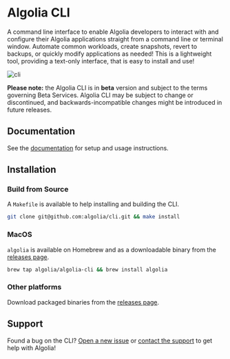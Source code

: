 # Algolia CLI

A command line interface to enable Algolia developers to interact with and configure their Algolia applications straight from a command line or terminal window. Automate common workloads, create snapshots, revert to backups, or quickly modify applications as needed! This is a lightweight tool, providing a text-only interface, that is easy to install and use!

![cli](https://user-images.githubusercontent.com/5702266/153008646-1fd8fbf2-4a4d-4421-b2f2-0886487f3e27.png)

**Please note:** the Algolia CLI is in **beta** version and subject to the terms governing Beta Services. Algolia CLI may be subject to change or discontinued, and backwards-incompatible changes might be introduced in future releases.

## Documentation

See the [documentation](https://algolia.com/doc/tools/cli/) for setup and usage instructions.

## Installation

### Build from Source

A `Makefile` is available to help installing and building the CLI.

```bash
git clone git@github.com:algolia/cli.git && make install
```

### MacOS

`algolia` is available on Homebrew and as a downloadable binary from the [releases page](https://github.com/algolia/cli/releases).

```bash
brew tap algolia/algolia-cli && brew install algolia
```

### Other platforms

Download packaged binaries from the [releases page](https://github.com/algolia/cli/releases).

## Support

Found a bug on the CLI? [Open a new issue](https://github.com/algolia/cli/issues/new) or [contact the support](https://www.algolia.com/support/) to get help with Algolia!
